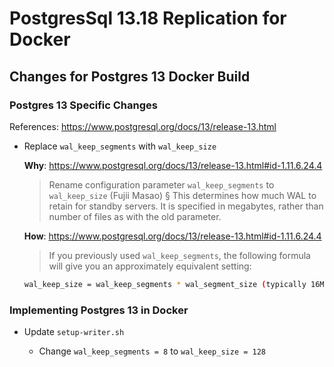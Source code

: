 # PostgresSql 13.18 Replication for Docker


## Changes for Postgres 13 Docker Build

### Postgres 13 Specific Changes

References: https://www.postgresql.org/docs/13/release-13.html

- Replace `wal_keep_segments` with `wal_keep_size`

  **Why**: https://www.postgresql.org/docs/13/release-13.html#id-1.11.6.24.4

  >Rename configuration parameter `wal_keep_segments` to `wal_keep_size` (Fujii Masao) §
  >This determines how much WAL to retain for standby servers. It is specified in megabytes, rather than number of files as with the old parameter.

  **How**: https://www.postgresql.org/docs/13/release-13.html#id-1.11.6.24.4

  >If you previously used `wal_keep_segments`, the following formula will give you an approximately equivalent setting:

  ```sh
  wal_keep_size = wal_keep_segments * wal_segment_size (typically 16MB)
  ```

### Implementing Postgres 13 in Docker

- Update `setup-writer.sh`

  - Change `wal_keep_segments = 8` to `wal_keep_size = 128`

